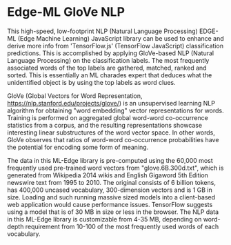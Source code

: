 # Edge-ML GloVe NLP

This high-speed, low-footprint NLP (Natural Language Processing) EDGE-ML (Edge Machine Learning) JavaScript library can be used to enhance and derive more info from 'TensorFlow.js' (TensorFlow JavaScript) classification predictions. This is accomplished by applying GloVe-based NLP (Natural Language Processing) on the classification labels. The most frequently associated words of the top labels are gathered, matched, ranked and sorted. This is essentially an ML charades expert that deduces what the unidentified object is by using the top labels as word clues.

GloVe (Global Vectors for Word Representation, https://nlp.stanford.edu/projects/glove/) is an unsupervised learning NLP algorithm for obtaining "word embedding" vector representations for words. Training is performed on aggregated global word-word co-occurrence statistics from a corpus, and the resulting representations showcase interesting linear substructures of the word vector space. In other words, GloVe observes that ratios of word-word co-occurrence probabilities have the potential for encoding some form of meaning. 

The data in this ML-Edge library is pre-computed using the 60,000 most frequently used pre-trained word vectors from "glove.6B.300d.txt", which is generated from Wikipedia 2014 wikis and English Gigaword 5th Edition newswire text from 1995 to 2010. The original consists of 6 billion tokens, has 400,000 uncased vocabulary, 300-dimension vectors and is 1 GB in size. Loading and such running massive sized models into a client-based web application would cause performance issues. TensorFlow suggests using a model that is of 30 MB in size or less in the browser. The NLP data in this ML-Edge library is customizable from 4-35 MB, depending on word-depth requirement from 10-100 of the most frequently used words of each vocabulary.
